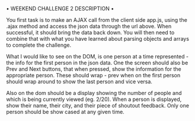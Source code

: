 • WEEKEND CHALLENGE 2 DESCRIPTION •

You first task is to make an AJAX call from the client side app.js, using the .ajax method and access the json data through the url above. When successful, it should bring the data back down. You will then need to combine that with what you have learned about parsing objects and arrays to complete the challenge.

What I would like to see on the DOM, is one person at a time represented - the info for the first person in the json data. One the screen should also be Prev and Next buttons, that when pressed, show the information for the appropriate person. These should wrap - prev when on the first person should wrap around to show the last person and vice versa.

Also on the dom should be a display showing the number of people and which is being currently viewed (eg. 2/20). When a person is displayed, show their name, their city, and their piece of shoutout feedback. Only one person should be show cased at any given time.

